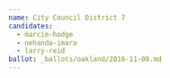 ```yaml
---
name: City Council District 7
candidates:
  - marcie-hodge
  - nehanda-imara
  - larry-reid
ballot: _ballots/oakland/2016-11-08.md
---
```

